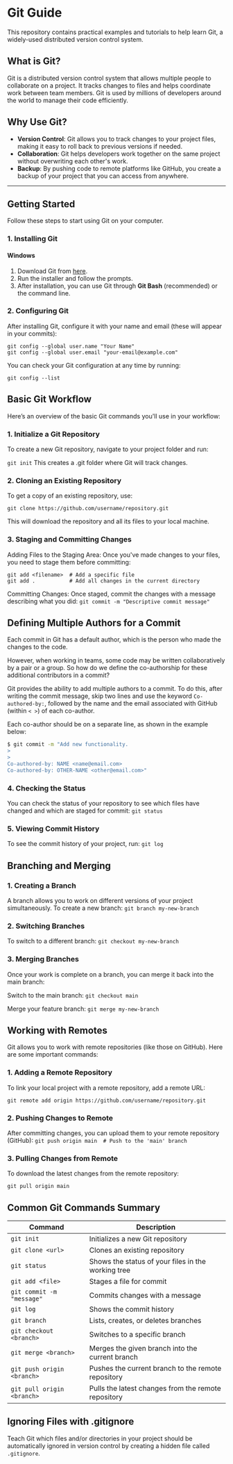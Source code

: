 # Git Guide

This repository contains practical examples and tutorials to help learn Git, a widely-used distributed version control system.

## What is Git?

Git is a distributed version control system that allows multiple people to collaborate on a project. It tracks changes to files and helps coordinate work between team members. Git is used by millions of developers around the world to manage their code efficiently.

## Why Use Git?

- **Version Control**: Git allows you to track changes to your project files, making it easy to roll back to previous versions if needed.
- **Collaboration**: Git helps developers work together on the same project without overwriting each other's work.
- **Backup**: By pushing code to remote platforms like GitHub, you create a backup of your project that you can access from anywhere.

---

## Getting Started

Follow these steps to start using Git on your computer.

### 1. Installing Git

#### Windows
1. Download Git from [here](https://git-scm.com/download/win).
2. Run the installer and follow the prompts.
3. After installation, you can use Git through **Git Bash** (recommended) or the command line.

### 2. Configuring Git 
After installing Git, configure it with your name and email (these will appear in your commits):
```
git config --global user.name "Your Name"
git config --global user.email "your-email@example.com"
```

You can check your Git configuration at any time by running:
```
git config --list
```

## Basic Git Workflow 
Here’s an overview of the basic Git commands you'll use in your workflow:

### 1. Initialize a Git Repository
To create a new Git repository, navigate to your project folder and run:

```git init```
This creates a .git folder where Git will track changes.

### 2. Cloning an Existing Repository
To get a copy of an existing repository, use:

```git clone https://github.com/username/repository.git```

This will download the repository and all its files to your local machine.

### 3. Staging and Committing Changes
Adding Files to the Staging Area:
Once you've made changes to your files, you need to stage them before committing:
```
git add <filename>  # Add a specific file
git add .           # Add all changes in the current directory
```

Committing Changes:
Once staged, commit the changes with a message describing what you did:
```git commit -m "Descriptive commit message"```

## Defining Multiple Authors for a Commit

Each commit in Git has a default author, which is the person who made the changes to the code.

However, when working in teams, some code may be written collaboratively by a pair or a group. So how do we define the co-authorship for these additional contributors in a commit?

Git provides the ability to add multiple authors to a commit. To do this, after writing the commit message, skip two lines and use the keyword `Co-authored-by:`, followed by the name and the email associated with GitHub (within `< >`) of each co-author.

Each co-author should be on a separate line, as shown in the example below:

```bash
$ git commit -m "Add new functionality.
>
>
Co-authored-by: NAME <name@email.com>
Co-authored-by: OTHER-NAME <other@email.com>"
```
### 4. Checking the Status
You can check the status of your repository to see which files have changed and which are staged for commit:
```git status```

### 5. Viewing Commit History
To see the commit history of your project, run:
```git log```

## Branching and Merging
### 1. Creating a Branch
A branch allows you to work on different versions of your project simultaneously. To create a new branch:
```git branch my-new-branch```

### 2. Switching Branches
To switch to a different branch:
```git checkout my-new-branch```

### 3. Merging Branches
Once your work is complete on a branch, you can merge it back into the main branch:

Switch to the main branch:
```git checkout main```

Merge your feature branch:
```git merge my-new-branch```

## Working with Remotes
Git allows you to work with remote repositories (like those on GitHub). Here are some important commands:

### 1. Adding a Remote Repository
To link your local project with a remote repository, add a remote URL:

```git remote add origin https://github.com/username/repository.git```

### 2. Pushing Changes to Remote
After committing changes, you can upload them to your remote repository (GitHub):
```git push origin main  # Push to the 'main' branch ```

### 3. Pulling Changes from Remote
To download the latest changes from the remote repository:

```git pull origin main```

## Common Git Commands Summary

| Command                      | Description                                        |
|------------------------------|----------------------------------------------------|
| `git init`                   | Initializes a new Git repository                   |
| `git clone <url>`            | Clones an existing repository                      |
| `git status`                 | Shows the status of your files in the working tree |
| `git add <file>`             | Stages a file for commit                           |
| `git commit -m "message"`    | Commits changes with a message                     |
| `git log`                    | Shows the commit history                           |
| `git branch`                 | Lists, creates, or deletes branches                |
| `git checkout <branch>`      | Switches to a specific branch                      |
| `git merge <branch>`         | Merges the given branch into the current branch    |
| `git push origin <branch>`   | Pushes the current branch to the remote repository |
| `git pull origin <branch>`   | Pulls the latest changes from the remote repository|

## Ignoring Files with .gitignore

Teach Git which files and/or directories in your project should be automatically ignored in version control by creating a hidden file called ```.gitignore```.
